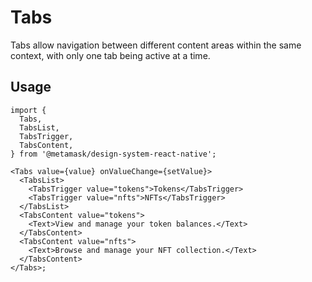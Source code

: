 # Tabs

Tabs allow navigation between different content areas within the same context, with only one tab being active at a time.

## Usage

```tsx
import {
  Tabs,
  TabsList,
  TabsTrigger,
  TabsContent,
} from '@metamask/design-system-react-native';

<Tabs value={value} onValueChange={setValue}>
  <TabsList>
    <TabsTrigger value="tokens">Tokens</TabsTrigger>
    <TabsTrigger value="nfts">NFTs</TabsTrigger>
  </TabsList>
  <TabsContent value="tokens">
    <Text>View and manage your token balances.</Text>
  </TabsContent>
  <TabsContent value="nfts">
    <Text>Browse and manage your NFT collection.</Text>
  </TabsContent>
</Tabs>;
```
